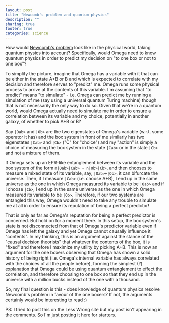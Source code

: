 ```yaml
---
layout: post
title: "Newcomb's problem and quantum physics"
description: ""
sharing: true
footer: true
categories: science
---
```


How would [Newcomb's problem] look like in the physical world, taking quantum
physics into account? Specifically, would Omega need to know quantum physics in
order to predict my decision on "to one box or not to one box"?

To simplify the picture, imagine that Omega has a variable with it that can be
either in the state A+B or B and which is expected to correlate with my
decision and therefore serves to "predict" me. Omega runs some physical process
to arrive at the contents of this variable. I'm assuming that "to predict"
means "to simulate" - i.e. Omega can predict me by running a simulation of me
(say using a universal quantum Turing machine) though that is not necessarily
the only way to do so. Given that we're in a quantum world, would Omega
actually need to simulate me in order to ensure a correlation between its
variable and my choice, potentially in another galaxy, of whether to pick A+B
or B?

<!-- more -->

Say `|Oab>` and `|Ob>` are the two eigenstates of Omega's variable (w.r.t.
some operator it has) and the box system in front of me similarly has two
eigenstates `|Cab>` and `|Cb>` ("C" for "choice") and my "action" is simply a
choice of measuring the box system in the state `|Cab>` or in the state
`|Cb>` and not a mixture of them.


If Omega sets up an EPR-like entanglement between its variable and the box
system of the form `m|Oab>|Cab> + n|Ob>|Cb>`, and then chooses to measure a
mixed state of its variable, say, `|Oab>+|Ob>`, it can bifurcate the universe.
Then, if I measure `|Cab>` (i.e. choose A+B), I end up in the same universe as
the one in which Omega measured its variable to be `|Oab>` and if I choose
`|Cb>`, I end up in the same universe as the one in which Omega measured its
variable to be `|Ob>`.  Therefore, if our two systems are entangled this way,
Omega wouldn't need to take any trouble to simulate me at all in order to
ensure its reputation of being a perfect predictor!


That is only as far as Omega's reputation for being a perfect predictor is
concerned. But hold on for a moment there. In this setup, the box system's
state is not disconnected from that of Omega's predictor variable even if Omega
has left the galaxy and yet Omega cannot causally influence it "contents". In
my thinking, this is an argument against the stance of the "causal decision
theorists" that whatever the contents of the box, it is "fixed" and therefore I
maximize my utility by picking A+B. This is now an argument for the one boxers
observing that Omega has shown a solid history of being right (i.e. Omega's
internal variable has always correlated with the choices of all the people
before), forming the simplest (?) explanation that Omega could be using quantum
entanglement to effect the correlation, and therefore choosing to one box so
that they end up in the universe with a million bucks instead of the one with a
thousand.

So, my final question is this - does knowledge of quantum physics resolve
Newcomb's problem in favour of the one boxers? If not, the arguments certainly
would be interesting to read :)

PS: I tried to post this on the Less Wrong site but my post isn't appearing in
the comments. So I'm just posting it here for starters.

[Newcomb's problem]: http://lesswrong.com/lw/nc/newcombs_problem_and_regret_of_rationality/
